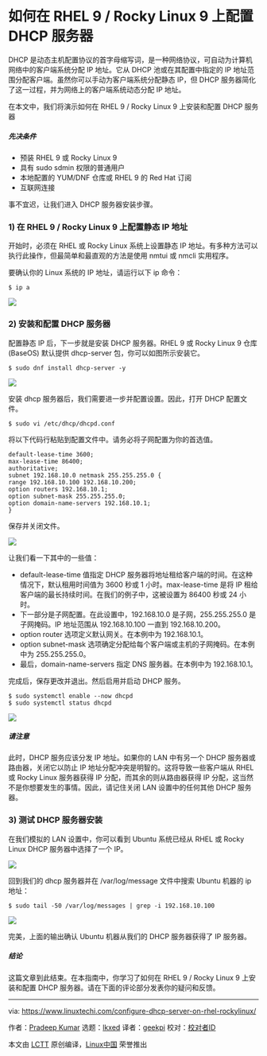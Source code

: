 [#]: subject: "How to Configure DHCP Server on RHEL 9 / Rocky Linux 9"
[#]: via: "https://www.linuxtechi.com/configure-dhcp-server-on-rhel-rockylinux/"
[#]: author: "Pradeep Kumar https://www.linuxtechi.com/author/pradeep/"
[#]: collector: "lkxed"
[#]: translator: "geekpi"
[#]: reviewer: " "
[#]: publisher: " "
[#]: url: " "

如何在 RHEL 9 / Rocky Linux 9 上配置 DHCP 服务器
======

DHCP 是动态主机配置协议的首字母缩写词，是一种网络协议，可自动为计算机网络中的客户端系统分配 IP 地址。它从 DHCP 池或在其配置中指定的 IP 地址范围分配客户端。虽然你可以手动为客户端系统分配静态 IP，但 DHCP 服务器简化了这一过程，并为网络上的客户端系统动态分配 IP 地址。

在本文中，我们将演示如何在 RHEL 9 / Rocky Linux 9 上安装和配置 DHCP 服务器

##### 先决条件

- 预装 RHEL 9 或 Rocky Linux 9
- 具有 sudo sdmin 权限的普通用户
- 本地配置的 YUM/DNF 仓库或 RHEL 9 的 Red Hat 订阅
- 互联网连接

事不宜迟，让我们进入 DHCP 服务器安装步骤。

### 1) 在 RHEL 9 / Rocky Linux 9 上配置静态 IP 地址

开始时，必须在 RHEL 或 Rocky Linux 系统上设置静态 IP 地址。有多种方法可以执行此操作，但最简单和最直观的方法是使用 nmtui 或 nmcli 实用程序。

要确认你的 Linux 系统的 IP 地址，请运行以下 ip 命令：

```
$ ip a
```

![][1]

### 2) 安装和配置 DHCP 服务器

配置静态 IP 后，下一步就是安装 DHCP 服务器。RHEL 9 或 Rocky Linux 9 仓库 (BaseOS) 默认提供 dhcp-server 包，你可以如图所示安装它。

```
$ sudo dnf install dhcp-server -y
```

![][2]

安装 dhcp 服务器后，我们需要进一步并配置设置。因此，打开 DHCP 配置文件。

```
$ sudo vi /etc/dhcp/dhcpd.conf
```

将以下代码行粘贴到配置文件中。请务必将子网配置为你的首选值。

```
default-lease-time 3600;
max-lease-time 86400;
authoritative;
subnet 192.168.10.0 netmask 255.255.255.0 {
range 192.168.10.100 192.168.10.200;
option routers 192.168.10.1;
option subnet-mask 255.255.255.0;
option domain-name-servers 192.168.10.1;
}
```

保存并关闭文件。

![][3]

让我们看一下其中的一些值：

- default-lease-time 值指定 DHCP 服务器将地址租给客户端的时间。在这种情况下，默认租用时间值为 3600 秒或 1 小时。max-lease-time 是将 IP 租给客户端的最长持续时间。在我们的例子中，这被设置为 86400 秒或 24 小时。
- 下一部分是子网配置。在此设置中，192.168.10.0 是子网，255.255.255.0 是子网掩码。IP 地址范围从 192.168.10.100 一直到 192.168.10.200。
- option router 选项定义默认网关。在本例中为 192.168.10.1。
- option subnet-mask 选项确定分配给每个客户端或主机的子网掩码。在本例中为 255.255.255.0。
- 最后，domain-name-servers 指定 DNS 服务器。在本例中为 192.168.10.1。

完成后，保存更改并退出。然后启用并启动 DHCP 服务。

```
$ sudo systemctl enable --now dhcpd
$ sudo systemctl status dhcpd
```

![][4]

##### 请注意

此时，DHCP 服务应该分发 IP 地址。如果你的 LAN 中有另一个 DHCP 服务器或路由器，关闭它以防止 IP 地址分配冲突是明智的。这将导致一些客户端从 RHEL 或 Rocky Linux 服务器获得 IP 分配，而其余的则从路由器获得 IP 分配，这当然不是你想要发生的事情。因此，请记住关闭 LAN 设置中的任何其他 DHCP 服务器。

### 3) 测试 DHCP 服务器安装

在我们模拟的 LAN 设置中，你可以看到 Ubuntu 系统已经从 RHEL 或 Rocky Linux DHCP 服务器中选择了一个 IP。

![][5]

回到我们的 dhcp 服务器并在 /var/log/message 文件中搜索 Ubuntu 机器的 ip 地址：

```
$ sudo tail -50 /var/log/messages | grep -i 192.168.10.100
```

![][6]

完美，上面的输出确认 Ubuntu 机器从我们的 DHCP 服务器获得了 IP 服务器。

##### 结论

这篇文章到此结束。在本指南中，你学习了如何在 RHEL 9 / Rocky Linux 9 上安装和配置 DHCP 服务器。请在下面的评论部分发表你的疑问和反馈。

--------------------------------------------------------------------------------

via: https://www.linuxtechi.com/configure-dhcp-server-on-rhel-rockylinux/

作者：[Pradeep Kumar][a]
选题：[lkxed][b]
译者：[geekpi](https://github.com/geekpi)
校对：[校对者ID](https://github.com/校对者ID)

本文由 [LCTT](https://github.com/LCTT/TranslateProject) 原创编译，[Linux中国](https://linux.cn/) 荣誉推出

[a]: https://www.linuxtechi.com/author/pradeep/
[b]: https://github.com/lkxed/
[1]: https://www.linuxtechi.com/wp-content/uploads/2023/04/Confirm-IP-Address-RHEL-RockyLinux.png?ezimgfmt=ng:webp/ngcb22
[2]: https://www.linuxtechi.com/wp-content/uploads/2023/04/Install-DHCP-Server-DNF-Command.png?ezimgfmt=ng:webp/ngcb22
[3]: https://www.linuxtechi.com/wp-content/uploads/2023/04/DHCP-Conf-File-RHEL-RockyLinux.png?ezimgfmt=ng:webp/ngcb22
[4]: https://www.linuxtechi.com/wp-content/uploads/2023/04/DHCP-Server-Service-Status-RHEL-RockyLinux.png?ezimgfmt=ng:webp/ngcb22
[5]: https://www.linuxtechi.com/wp-content/uploads/2023/04/Automatic-Assign-DHCP-Server-RHEL-RockyLinux-1024x584.png?ezimgfmt=ng:webp/ngcb22
[6]: https://www.linuxtechi.com/wp-content/uploads/2023/04/DHCP-Server-Logs-RHEL-RockyLinux-1024x116.png?ezimgfmt=ng:webp/ngcb22
